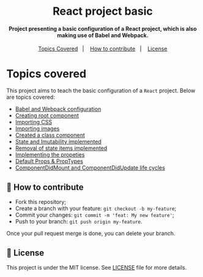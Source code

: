 <h1 align="center">
  React project basic
</h1>

<h4 align="center">
  Project presenting a basic configuration of a React project, which is also making use of Babel and Webpack.
</h4>

<p align="center">
  <a href="#-tipics-covered">Topics Covered</a>&nbsp;&nbsp;&nbsp;|&nbsp;&nbsp;&nbsp;
  <a href="#-how-to-contribute">How to contribute</a>&nbsp;&nbsp;&nbsp;|&nbsp;&nbsp;&nbsp;
  <a href="#memo-license">License</a>
</p>

# Topics covered

This project aims to teach the basic configuration of a `React` project. Below are topics
covered: 

- [Babel and Webpack configuration](https://github.com/Leonardofreua/react-basic/commit/eb8babad1326d37450ebb02b01af8d5246858613)
- [Creating root component](https://github.com/Leonardofreua/react-basic/commit/0886ce05ecabfbf8a5d831d84db97e04df2e49fc)
- [Importing CSS](https://github.com/Leonardofreua/react-basic/commit/30abeced4ea1d7193490ca3e0b70e93809463f29)
- [Importing images](https://github.com/Leonardofreua/react-basic/commit/25c1c3c2325810a1606ba089ad9f743fdc0b7b51)
- [Created a class component](https://github.com/Leonardofreua/react-basic/commit/9bf2e5af0d450099ce136a4c1ef58d8016c85408)
- [State and Imutability implemented](https://github.com/Leonardofreua/react-basic/commit/962538a5a79347d17a821e56fabdfc92b93407e8)
- [Removal of state items implemented](https://github.com/Leonardofreua/react-basic/commit/3db3c3d00424a98c735f0fc919f090efb9e919dd)
- [Implementing the propeties](https://github.com/Leonardofreua/react-basic/commit/06d14d116a11625a2d69a9fa74536d217c659f93)
- [Default Props & PropTypes](https://github.com/Leonardofreua/react-basic/commit/f1a185827e1fb0127ad45c02fad26ecacb3e9f71)
- [ComponentDidMount and ComponentDidUpdate life cycles](https://github.com/Leonardofreua/react-basic/commit/1b163acf4c2bb19241e3abc8a6b6f49c9ddb9a64)

## 🤔 How to contribute

- Fork this repository;
- Create a branch with your feature: `git checkout -b my-feature`;
- Commit your changes: `git commit -m 'feat: My new feature'`;
- Push to your branch: `git push origin my-feature`.

Once your pull request merge is done, you can delete your branch.

## :memo: License

This project is under the MIT license. See [LICENSE](LICENSE) file for more details.
